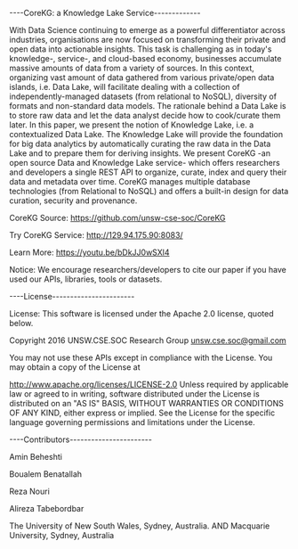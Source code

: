 ----CoreKG: a Knowledge Lake Service-------------

With Data Science continuing to emerge as a powerful differentiator across industries, organisations are now focused on transforming their private and open data into actionable insights. This task is challenging as in today's knowledge-, service-, and cloud-based economy, businesses accumulate massive amounts of data from a variety of sources.
In this context, organizing vast amount of data gathered from various private/open data islands, i.e. Data Lake, will facilitate dealing with a collection of independently-managed datasets (from relational to NoSQL), diversity of formats and non-standard data models.
The rationale behind a Data Lake is to store raw data and let the data analyst decide how to cook/curate them later. In this paper, we present the notion of Knowledge Lake, i.e. a contextualized Data Lake. The Knowledge Lake will provide the foundation for big data analytics by automatically curating the raw data in the Data Lake and to prepare them for deriving insights. We present CoreKG -an open source Data and Knowledge Lake service- which offers researchers and developers a single REST API to organize, curate, index and query their data and metadata over time. CoreKG manages multiple database technologies (from Relational to NoSQL) and offers a built-in design for data curation, security and provenance.

CoreKG Source: https://github.com/unsw-cse-soc/CoreKG

Try CoreKG Service: http://129.94.175.90:8083/

Learn More: https://youtu.be/bDkJJ0wSXl4

Notice: We encourage researchers/developers to cite our paper if you have used our APIs, libraries, tools or datasets.


----License-----------------------

License: This software is licensed under the Apache 2.0 license, quoted below.

Copyright 2016 UNSW.CSE.SOC Research Group unsw.cse.soc@gmail.com

You may not use these APIs except in compliance with the License. You may obtain a copy of the License at

http://www.apache.org/licenses/LICENSE-2.0 Unless required by applicable law or agreed to in writing, software distributed under the License is distributed on an "AS IS" BASIS, WITHOUT WARRANTIES OR CONDITIONS OF ANY KIND, either express or implied. See the License for the specific language governing permissions and limitations under the License.

----Contributors-----------------------

Amin Beheshti

Boualem Benatallah

Reza Nouri

Alireza Tabebordbar


The University of New South Wales, Sydney, Australia.
AND
Macquarie University, Sydney, Australia

